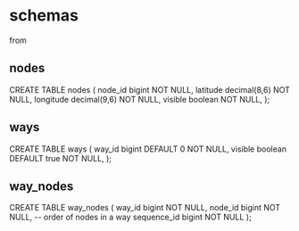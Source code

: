 # schemas
from [](https://git.openstreetmap.org/rails.git/blob/HEAD:/db/structure.sql)
## nodes
CREATE TABLE nodes (
     node_id bigint NOT NULL,
     latitude decimal(8,6) NOT NULL,
     longitude decimal(9,6) NOT NULL,
     visible boolean NOT NULL,
);

## ways
CREATE TABLE ways (
    way_id bigint DEFAULT 0 NOT NULL,
    visible boolean DEFAULT true NOT NULL,
);

## way_nodes
CREATE TABLE way_nodes (
    way_id bigint NOT NULL,
    node_id bigint NOT NULL,
    -- order of nodes in a way
    sequence_id bigint NOT NULL
);
